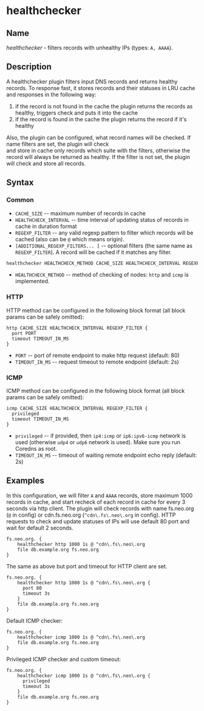 # healthchecker

## Name

*healthchecker* - filters records with unhealthy IPs (types: `A, AAAA`).

## Description

A healthchecker plugin filters input DNS records and returns healthy records. To response fast, it stores records and
their statuses in LRU cache and responses in the following way:
1. if the record is not found in the cache the plugin returns the records as healthy, triggers check and puts it into
   the cache
2. if the record is found in the cache the plugin returns the record if it's healthy

Also, the plugin can be configured, what record names will be checked. If name filters are set, the plugin will check  
and store in cache only records which suite with the filters, otherwise the record will always be returned
as healthy. If the filter is not set, the plugin will check and store all records.

## Syntax

### Common
- `CACHE_SIZE` -- maximum number of records in cache
- `HEALTHCHECK_INTERVAL` -- time interval of updating status of records in cache in duration format
- `REGEXP_FILTER` -- any valid regexp pattern to filter which records will be cached (also can be `@` which means origin).
- `[ADDITIONAL_REGEXP_FILTERS... ]` -- optional filters (the same name as `REGEXP_FILTER`).
  A record will be cached if it matches any filter.

``` txt
healthchecker HEALTHCHECK_METHOD CACHE_SIZE HEALTHCHECK_INTERVAL REGEXP_FILTER [ADDITIONAL_REGEXP_FILTERS... ]
```

- `HEALTHCHECK_METHOD` -- method of checking of nodes: `http` and `icmp` is implemented.

### HTTP

HTTP method can be configured in the following block format (all block params can be safely omitted):
```
http CACHE_SIZE HEALTHCHECK_INTERVAL REGEXP_FILTER {
  port PORT 
  timeout TIMEOUT_IN_MS
}
```

- `PORT` -- port of remote endpoint to make http request (default: 80)
- `TIMEOUT_IN_MS` -- request timeout to remote endpoint (default: 2s)


### ICMP

ICMP method can be configured in the following block format (all block params can be safely omitted):
```
icmp CACHE_SIZE HEALTHCHECK_INTERVAL REGEXP_FILTER {
  privileged 
  timeout TIMEOUT_IN_MS
}
```

- `privileged` -- if provided, then `ip4:icmp` or `ip6:ipv6-icmp` network is used (otherwise `udp4` or `udp6` network is used).
  Make sure you run Coredns as root.
- `TIMEOUT_IN_MS` -- timeout of waiting remote endpoint echo reply (default: 2s)



## Examples

In this configuration, we will filter `A` and `AAAA` records, store maximum 1000 records in cache, and start recheck of
each record in cache for every 3 seconds via http client. The plugin will check records with name
fs.neo.org (`@` in config) or cdn.fs.neo.org (`^cdn\.fs\.neo\.org` in config).
HTTP requests to check and update statuses of IPs will use default 80 port and wait for default 2 seconds.
``` corefile
fs.neo.org. {
    healthchecker http 1000 1s @ ^cdn\.fs\.neo\.org
    file db.example.org fs.neo.org
}
```

The same as above but port and timeout for HTTP client are set.
``` corefile
fs.neo.org. {
    healthchecker http 1000 1s @ ^cdn\.fs\.neo\.org {
      port 80
      timeout 3s
    }
    file db.example.org fs.neo.org
}
```

Default ICMP checker:
```
fs.neo.org. {
    healthchecker icmp 1000 1s @ ^cdn\.fs\.neo\.org 
    file db.example.org fs.neo.org
}
```

Privileged ICMP checker and custom timeout:
```
fs.neo.org. {
    healthchecker icmp 1000 1s @ ^cdn\.fs\.neo\.org {
      privileged
      timeout 3s
    }
    file db.example.org fs.neo.org
}
```